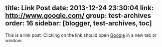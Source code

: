 title: Link Post
date: 2013-12-24 23:30:04
link: http://www.google.com/
group: test-archives
order: 16
sidebar: [blogger, test-archives, toc]
---

This is a link post. Clicking on the link should open [Google](http://www.google.com/) in a new tab or window.